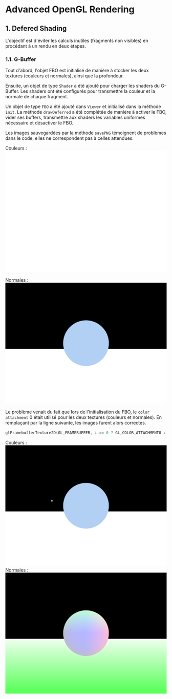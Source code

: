 # Advanced OpenGL Rendering

## 1. Defered Shading

L'objectif est d'éviter les calculs inutiles (fragments non visibles) en procédant à un rendu en deux étapes.

### 1.1. G-Buffer

Tout d'abord, l'objet FBO est initialisé de manière à stocker les deux textures (couleurs et normales), ainsi que la profondeur.

Ensuite, un objet de type `Shader` a été ajouté pour charger les shaders du G-Buffer. Les shaders ont été configurés pour transmettre la couleur et la normale de chaque fragment.

Un objet de type `FBO` a été ajouté dans `Viewer` et initialisé dans la méthode `init`. La méthode `drawDeferred` a été complétée de manière à activer le FBO, vider ses buffers, transmettre aux shaders les variables uniformes nécessaire et désactiver le FBO.

Les images sauvegardées par la méthode `savePNG` témoignent de problèmes dans le code, elles ne correspondent pas à celles attendues.

Couleurs : !["colors-error"](images/colors-error.png)

Normales : !["normals-error"](images/normals-error.png)

Le problème venait du fait que lors de l'initialisation du FBO, le `color attachment` 0 était utilisé pour les deux textures (couleurs et normales). En remplaçant par la ligne suivante, les images furent alors correctes.

```c++
glFramebufferTexture2D(GL_FRAMEBUFFER, i == 0 ? GL_COLOR_ATTACHMENT0 : GL_COLOR_ATTACHMENT1, GL_TEXTURE_2D, textures[i], 0);
```

Couleurs : !["colors"](images/colors.png)
Normales : !["normals"](images/normals.png)
